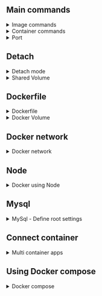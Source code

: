 ## Main commands

<details>
<summary>Image commands</summary>

```js
// docker pull mysql => get mysql image
// docker images => list all installed images

// docker rmi mysql => remove mysql image
// docker rmi 22a2874e1112 => remove image with Id 22a2874e1112

// docker image -h => get all image related help
// docker image history imageName => get history of the image
```

</details>

<details>
<summary>Container commands</summary>

```js
// docker ps => display docker status
// docker ps -a => display all docker status
// docker ps -aq => display all docker ids

// docker rm $(docker ps -aq) => remove all docker container

// docker rm containerName => remove container

// docker create --help => display create help commands
// docker start vibrant_hodgkin => start container named vibrant_hodgkin

// docker run ubuntu => run and exit locally ubuntu container

// docker run -i ubuntu bash => run container interactively
// docker run -i -t ubuntu => run container interactivly live

// docker start -i 53aaf7fe1350 => run container interactivly live
```

</details>

<details>
<summary>Port</summary>

```js
// docker run -it ubuntu => run container using ubuntu
// get-apt update => get update
// get-apt install nginx => install nginx

// apt-get update && apt-get install nginx -y => update and install without asking permission

// docker inspect 2106dea87185

// docker run -it -p 9000:80 ubuntu => run container on specified port
// apt-get update && apt-get install nginx -y => update and install without asking permission
// service nginx start => run nginx engine

// cd var/www/html => change directory to var/www/html
// get-apt install vim => install vim text editor

// vim index.nginx-debian.html => launch current page with vim text editor
```

</details>

## Detach

<details>
<summary>Detach mode</summary>

```js
// docker run -p 9001:80 -d ubuntu
// docker run -it -p 9000:80 ubuntu

// Can exec in another window while docker is running in background
// docker exec e9a202964849 apt-get update
// docker exec e9a202964849 apt-get install nginx.... etc

// docker pause ee0e04341fa7 => pause
// docker unpause ee0e04341fa7 => restart
// docker stop ee0e04341fa7 => stop container after few secondes
// docker rm ee0e04341fa7 => remove this container
```

</details>

<details>
<summary>Shared Volume</summary>

```js
//  docker run -it -d -p 9001:80 -v C:\Users\Michel\OneDrive\Bureau\docker:/var/www/html ubuntu
```

</details>

## Dockerfile

<details>

<summary>Dockerfile</summary>

current directory

```js
// New-Item Dockerfile
```

current directory - create and delete images

```js
// docker build . => build current folder Dockerfile

// docker build . -t nginx-ubuntu:2.0 => build with repository and tag name as nginx-ubuntu:2.0

//  docker rmi $(docker images --filter=reference="*:TagName*" -q)
```

in Dockerfile

```js
FROM ubuntu

RUN apt-get update
RUN apt-get install nginx -y

CMD [ "nginx","-g","daemon off;" ]
// let nginx keep running and close daemon

```

Run container

```js
// docker run -it d925c422fc36
```

</details>

<details>
<summary>Docker Volume</summary>

```js
// docker volume ls => display all available volume
// docker volume prune => remove all unused volume

// docker run -it `
// >> -p 9001:80 `
// >> -v demo-vol:/var `
// >> ubuntu bash

// create index.txt, add text, cat index.txt

// rm container, recreate, index still there => data persistance!
```

</details>

## Docker network

<details>
<summary>Docker network</summary>

```js
// docker network ls => list all network

// docker run -it --network=test-net ubuntu bash => create docker bound to test-net network
// docker network create test-net => create test-net network

// docker run -it ubuntu bash => create simple docker with default bridge
// docker network connect test-net dockerId => connect docker to test-net network
```

</details>

## Node

<details>
<summary>Docker using Node</summary>

```js
// docker run -it node:12-alpine => run docker using node:12-alpine settings

// then set the Dockerfile

// docker build -t getting-started . => build docker named getting-started with current directory's Dockerfile

// docker run -dp 3000:3000 getting-started => run simple getting-started docker

// docker run -dp 3000:3000 -v demo-vol:/etc/todos getting-started => run getting-started docker within demo-vol volume with its persisted data
```

</details>

## Mysql

<details>
<summary>MySql - Define root settings</summary>

declare mysql before running docker

```js
// /!\ If you want to use mysql as database, you have to declare it when you start running the container otherwise sqlite db is used by default  /!\

// docker run mysql:5.7

// docker run -it --platform "linux/amd64" mysql:5.7 => run docker with mysql
```

define root password

```js
// docker run -it --platform "linux/amd64" -e MYSQL_ROOT_PASSWORD=secret mysql:5.7 => run docker with mysql 5.7, on linux amd platform, and "secret" as root password

// In a new terminal:
// docker exec -it 53 mysql -u root -p => launch docker with the named starting by "53"
```

set default database

```js
// docker run -it --platform "linux/amd64" -e MYSQL_ROOT_PASSWORD=secret -e MYSQL_DATABASE=todos mysql:5.7 => run docker with ... and create a database named todos
```

</details>

## Connect container

<details>
<summary>Multi container apps</summary>

```js
// https://docs.docker.com/get-started/07_multi_container/

// docker network create todo-net => create network named todo-net
```

```js
// docker run -d `
//      --network todo-net --network-alias mysql `
//      -v todo-vol:/var/lib/mysql `
//      -e MYSQL_ROOT_PASSWORD=secret `
//      -e MYSQL_DATABASE=todos `
//      mysql:5.7

// => create mysql db container with network "todo-net", on "todo-vol" volume, with secret root password, and default todos database
```

```js
// docker logs a1  => display logs of docks with named starting by a1
```

```js
// docker run -dp 3000:3000 `
//     --network todo-net `
//     -e MYSQL_HOST=mysql `
//     -e MYSQL_USER=root `
//     -e MYSQL_PASSWORD=secret `
//     -e MYSQL_DB=todos `
//     getting-started
```

</details>

## Using Docker compose

<details>
<summary>Docker compose</summary>

```js
// docker compose version

// docker compose up
```

docker-compose.yml

```yml
version: "3.7"

services:
    app:
        image: node:12-alpine
        command: sh -c "yarn install && yarn run dev"
        ports:
            - 3000:3000

        environment:
            MYSQL_HOST: mysql
            MYSQL_USER: root
            MYSQL_PASSWORD: secret
            MYSQL_DB: todos

        working_dir: /app
        volumes:
            - ./:/app

    mysql:
        image: mysql:5.7
        volumes:
            - todo-vol:/var/lib/mysql
        environment:
            MYSQL_ROOT_PASSWORD: secret
            MYSQL_DATABASE: todos
        platform: linux/amd64

volumes:
    todo-vol:
```

</details>
